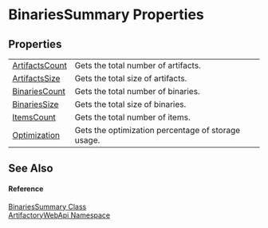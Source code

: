 # BinariesSummary Properties




## Properties
<table>
<tr>
<td><a href="e88d9fa2-db9e-7994-b37a-074e9af37194">ArtifactsCount</a></td>
<td>Gets the total number of artifacts.</td></tr>
<tr>
<td><a href="76c9bf2c-5daa-a4e5-4c62-e489fdafef38">ArtifactsSize</a></td>
<td>Gets the total size of artifacts.</td></tr>
<tr>
<td><a href="c3f564e9-4914-def8-cd19-993a5dd49842">BinariesCount</a></td>
<td>Gets the total number of binaries.</td></tr>
<tr>
<td><a href="ea65a83b-0c48-3eae-7059-3379cc1ec3de">BinariesSize</a></td>
<td>Gets the total size of binaries.</td></tr>
<tr>
<td><a href="8ec3e1a6-acde-fccc-dbd6-dcb01a7f4e11">ItemsCount</a></td>
<td>Gets the total number of items.</td></tr>
<tr>
<td><a href="e77f83f6-5c14-33ec-1039-465560147439">Optimization</a></td>
<td>Gets the optimization percentage of storage usage.</td></tr>
</table>

## See Also


#### Reference
<a href="9249d60d-d600-5f94-fbcf-891915d6c17c">BinariesSummary Class</a>  
<a href="75b20af6-7197-02a5-e38f-f7b15eac4732">ArtifactoryWebApi Namespace</a>  
